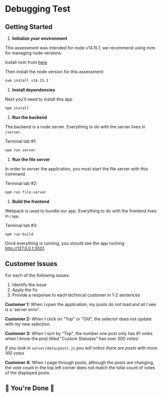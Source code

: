 # Debugging Test

## Getting Started

1. **Initialize your environment**

This assessment was intended for node v14.15.1, we recommend using nvm for managing node versions.

Install nvm from [here](https://github.com/creationix/nvm)

Then install the node version for this assessment:

```sh
nvm install v14.15.1
```

1. **Install dependencies**

Next you'll need to install this app

```sh
npm install
```

1. **Run the backend**

The backend is a node server. Everything to do with the server lives in `/server`.

Terminal tab #1:

```sh
npm run server
```

1. **Run the file server**

In order to server the application, you must start the file server with this command.

Terminal tab #2:

```sh
npm run file-server
```

1. **Build the frontend**

Webpack is used to bundle our app. Everything to do with the frontend lives in `/app`.

Terminal tab #3:

```sh
npm run build
```

Once everything is running, you should see the app running http://127.0.0.1:3001.

## Customer Issues

For each of the following issues:

1. Identify the issue
1. Apply the fix
1. Provide a response to each technical customer in 1-2 sentences

**Customer 1:** When I open the application, my posts do not load and all I see is a 'server error'.

**Customer 2:** When I click on "Top" or "Old", the selector does not update with my new selection.

**Customer 3:** When I sort by "Top", the number one post only has 81 votes when I know the post titled "Custom Statuses" has over 300 votes!

_If you look in `server/data/posts.js` you will notice there are posts with more 100 votes_

**Customer 4:** When I page through posts, although the posts are changing, the vote count in the top left corner does not match the total count of votes of the displayed posts.

## 🎉 You're Done 🎉
